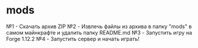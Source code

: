 # mods

№1 - Скачать архив ZIP
№2 - Извлечь файлы из архива в папку "mods" в самом майнкрафте и удалить папку README.md
№3 - Запустить игру на Forge 1.12.2
№4 - Запустить сервер и начать играть!
